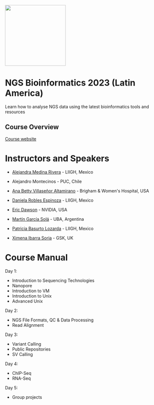 
<img src="https://coursesandconferences.wellcomeconnectingscience.org/wp-content/themes/wcc_courses_and_conferences/dist/assets/svg/logo.svg" width="200" height="200">

# NGS Bioinformatics 2023 (Latin America)

Learn how to analyse NGS data using the latest bioinformatics tools and resources


## Course Overview

[Course website](https://coursesandconferences.wellcomeconnectingscience.org/event/next-generation-sequencing-bioinformatics-latin-america-and-the-caribbean-20230122/)
 

 # Instructors and Speakers
 
 - [Alejandra Medina Rivera](http://liigh.unam.mx/profile/dra-alejandra-medina-rivera/) - LIIGH, Mexico 
 
 - Alejandro Montecinos - PUC, Chile
 
 - [Ana Betty Villaseñor Altamirano](https://anabva.netlify.app) - Brigham & Women's Hospital, USA
 
 - [Daniela Robles Espinoza](https://liigh.unam.mx/profile/daniela-robles/) - LIIGH, Mexico
 
 - [Eric Dawson](https://developer.nvidia.com/blog/author/edawson/) - NVIDIA, USA
 
 - [Martín García Solá](https://www.researchgate.net/profile/Martin-Garcia-Sola) - UBA, Argentina
 
 - [Patricia Basurto Lozarda](https://www.linkedin.com/in/patricia-basurto-lozada-7990718a/) - LIIGH, Mexico
 
 - [Ximena Ibarra Soria](https://www.linkedin.com/in/ximena-ibarra-soria-a05516b2/) - GSK, UK
 
 # Course Manual
 
 Day 1:
 
  - Introduction to Sequencing Technologies
  - Nanopore
  - Introduction to VM
  - Introduction to Unix
  - Advanced Unix
  
 Day 2:
  
  - NGS File Formats, QC & Data Processing
  - Read Alignment

 Day 3:
 
 - Variant Calling
 - Public Repositories
 - SV Calling

Day 4:

- ChIP-Seq 
- RNA-Seq
 
Day 5:

- Group projects
